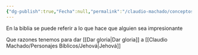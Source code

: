 ```yaml
---
{"dg-publish":true,"Fecha":null,"permalink":"/claudio-machado/conceptos/gloria/","dgPassFrontmatter":true}
---
```


En la biblia se puede referir a lo que hace que alguien sea impresionante 

Que razones tenemos para dar [[Dar gloria\|Dar gloria]] a [[Claudio Machado/Personajes Bíblicos/Jehová\|Jehová]]

